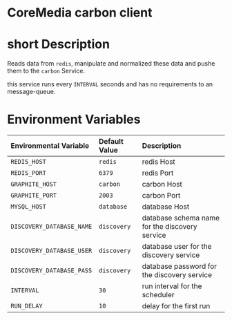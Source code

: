 
CoreMedia carbon client
=======================

# short Description

Reads data from `redis`, manipulate and normalized these data and pushe them to the `carbon` Service.

this service runs every `INTERVAL` seconds and has no requirements to an message-queue.


# Environment Variables

| Environmental Variable             | Default Value        | Description                                                     |
| :--------------------------------- | :-------------       | :-----------                                                    |
| `REDIS_HOST`                       | `redis`              | redis Host                                                      |
| `REDIS_PORT`                       | `6379`               | redis Port                                                      |
| `GRAPHITE_HOST`                    | `carbon`             | carbon Host                                                     |
| `GRAPHITE_PORT`                    | `2003`               | carbon Port                                                     |
| `MYSQL_HOST`                       | `database`           | database Host                                                   |
| `DISCOVERY_DATABASE_NAME`          | `discovery`          | database schema name for the discovery service                  |
| `DISCOVERY_DATABASE_USER`          | `discovery`          | database user for the discovery service                         |
| `DISCOVERY_DATABASE_PASS`          | `discovery`          | database password for the discovery service                     |
| `INTERVAL`                         | `30`                 | run interval for the scheduler                                  |
| `RUN_DELAY`                        | `10`                 | delay for the first run                                         |

